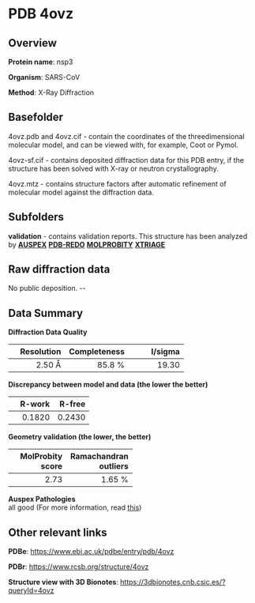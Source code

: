 # PDB 4ovz

## Overview

**Protein name**: nsp3

**Organism**: SARS-CoV

**Method**: X-Ray Diffraction

## Basefolder

4ovz.pdb and 4ovz.cif - contain the coordinates of the threedimensional molecular model, and can be viewed with, for example, Coot or Pymol.

4ovz-sf.cif - contains deposited diffraction data for this PDB entry, if the structure has been solved with X-ray or neutron crystallography.

4ovz.mtz - contains structure factors after automatic refinement of molecular model against the diffraction data.

## Subfolders





**validation** - contains validation reports. This structure has been analyzed by [**AUSPEX**](https://github.com/thorn-lab/coronavirus_structural_task_force/tree/master/pdb/nsp3/SARS-CoV/4ovz/validation/auspex) [**PDB-REDO**](https://github.com/thorn-lab/coronavirus_structural_task_force/tree/master/pdb/nsp3/SARS-CoV/4ovz/validation/pdb-redo) [**MOLPROBITY**](https://github.com/thorn-lab/coronavirus_structural_task_force/tree/master/pdb/nsp3/SARS-CoV/4ovz/validation/molprobity) [**XTRIAGE**](https://github.com/thorn-lab/coronavirus_structural_task_force/blob/master/pdb/nsp3/SARS-CoV/4ovz/validation/Xtriage_output.log) 

## Raw diffraction data

No public deposition. --<br> 

## Data Summary
**Diffraction Data Quality**

|   | Resolution | Completeness| I/sigma |
|---|-------------:|----------------:|--------------:|
|   |2.50 Å|85.8  %|<img width=50/>19.30|

**Discrepancy between model and data (the lower the better)**

|   | **R-work**| **R-free**   
|---|-------------:|----------------:|           
||  0.1820|  0.2430|

**Geometry validation (the lower, the better)**

|   |**MolProbity<br>score**| **Ramachandran<br>outliers** 
|---|-------------:|----------------:|
||  2.73|  1.65 %|

**Auspex Pathologies**<br> all good (For more information, read [this](https://github.com/thorn-lab/coronavirus_structural_task_force/blob/master/pdb/nsp3/SARS-CoV/4ovz/validation/auspex/4ovz_auspex_comments.txt))

 



## Other relevant links 
**PDBe**:  https://www.ebi.ac.uk/pdbe/entry/pdb/4ovz
 
**PDBr**: https://www.rcsb.org/structure/4ovz 

**Structure view with 3D Bionotes**: https://3dbionotes.cnb.csic.es/?queryId=4ovz

